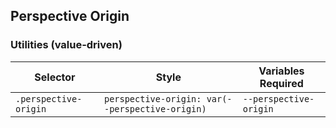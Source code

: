 ## Perspective Origin

### Utilities (value-driven)

| Selector              | Style                                           | Variables Required     |
| --------------------- | ----------------------------------------------- | ---------------------- |
| `.perspective-origin` | `perspective-origin: var(--perspective-origin)` | `--perspective-origin` |

